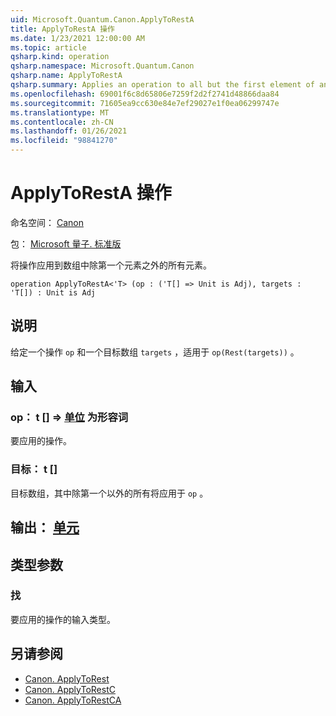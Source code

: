 ```yaml
---
uid: Microsoft.Quantum.Canon.ApplyToRestA
title: ApplyToRestA 操作
ms.date: 1/23/2021 12:00:00 AM
ms.topic: article
qsharp.kind: operation
qsharp.namespace: Microsoft.Quantum.Canon
qsharp.name: ApplyToRestA
qsharp.summary: Applies an operation to all but the first element of an array.
ms.openlocfilehash: 69001f6c8d65806e7259f2d2f2741d48866daa84
ms.sourcegitcommit: 71605ea9cc630e84e7ef29027e1f0ea06299747e
ms.translationtype: MT
ms.contentlocale: zh-CN
ms.lasthandoff: 01/26/2021
ms.locfileid: "98841270"
---
```

# <a name="applytoresta-operation"></a>ApplyToRestA 操作

命名空间： [Canon](xref:Microsoft.Quantum.Canon)

包： [Microsoft 量子. 标准版](https://nuget.org/packages/Microsoft.Quantum.Standard)


将操作应用到数组中除第一个元素之外的所有元素。

```qsharp
operation ApplyToRestA<'T> (op : ('T[] => Unit is Adj), targets : 'T[]) : Unit is Adj
```


## <a name="description"></a>说明

给定一个操作 `op` 和一个目标数组 `targets` ，适用于 `op(Rest(targets))` 。

## <a name="input"></a>输入

### <a name="op--t--unit--is-adj"></a>op： t [] => [单位](xref:microsoft.quantum.lang-ref.unit)  为形容词

要应用的操作。


### <a name="targets--t"></a>目标： t []

目标数组，其中除第一个以外的所有将应用于 `op` 。



## <a name="output--unit"></a>输出： [单元](xref:microsoft.quantum.lang-ref.unit)



## <a name="type-parameters"></a>类型参数

### <a name="t"></a>找

要应用的操作的输入类型。

## <a name="see-also"></a>另请参阅

- [Canon. ApplyToRest](xref:Microsoft.Quantum.Canon.ApplyToRest)
- [Canon. ApplyToRestC](xref:Microsoft.Quantum.Canon.ApplyToRestC)
- [Canon. ApplyToRestCA](xref:Microsoft.Quantum.Canon.ApplyToRestCA)